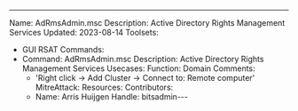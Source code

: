 ---
Name: AdRmsAdmin.msc
Description: Active Directory Rights Management Services
Updated: 2023-08-14
Toolsets: 
  - GUI
RSAT
Commands:
  - Command: AdRmsAdmin.msc
    Description: Active Directory Rights Management Services
    Usecases:
    Function: Domain
    Comments:
      - 'Right click -> Add Cluster -> Connect to: Remote computer'
    MitreAttack:
Resources:
Contributors:
    - Name: Arris Huijgen
      Handle: bitsadmin---
